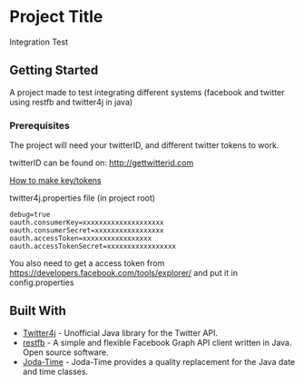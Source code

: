 # Project Title

Integration Test

## Getting Started

A project made to test integrating different systems (facebook and twitter using restfb and twitter4j in java)

### Prerequisites

The project will need your twitterID, and different twitter tokens to work.

twitterID can be found on: http://gettwitterid.com

[How to make key/tokens](https://developer.twitter.com/en/docs/basics/authentication/guides/access-tokens.html)

twitter4j.properties file (in project root)
```
debug=true
oauth.consumerKey=xxxxxxxxxxxxxxxxxxxx
oauth.consumerSecret=xxxxxxxxxxxxxxxxx
oauth.accessToken=xxxxxxxxxxxxxxxxx
oauth.accessTokenSecret=xxxxxxxxxxxxxxxxx
```
You also need to get a access token from https://developers.facebook.com/tools/explorer/ and put it in config.properties

## Built With

* [Twitter4j](http://twitter4j.org/en/) - Unofficial Java library for the Twitter API.
* [restfb](https://restfb.com/) - A simple and flexible Facebook Graph API client written in Java. Open source software.
* [Joda-Time](http://www.joda.org/joda-time/) - Joda-Time provides a quality replacement for the Java date and time classes.

